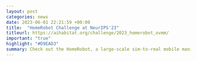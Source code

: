 ```yaml
---
layout: post
categories: news
date: 2023-06-01 22:21:59 +00:00
title:  "HomeRobot Challenge at NeurIPS'23"
titleurl: https://aihabitat.org/challenge/2023_homerobot_ovmm/
important: "true"
highlight: "#D9EAD3"
summary: Check out the HomeRobot, a large-scale sim-to-real mobile manipulation challenge at <a href="https://twitter.com/NeurIPSConf?ref_src=twsrc%5Etfw">@NeurIPSConf</a> 2023! More details about the challenge <a href="https://twitter.com/viddivj/status/1671577895360425984?ref_src=twsrc%5Etfw">here</a>. You can submit to EvalAI <a href="https://eval.ai/web/challenges/challenge-page/2100/overview">here</a>. Our <a href="https://openreview.net/forum?id=b-cto-fetlz">paper</a> (accepted at CoRL 2023) shows RL and heuristic policies for sim to real transfer and identifies the challenges in the domain. <blockquote class="twitter-tweet" data-theme="light"><p lang="en" dir="ltr">Check out Home Robot Challenge <a href="https://twitter.com/NeurIPSConf?ref_src=twsrc%5Etfw">@NeurIPSConf</a> 2023! Let’s build robot policies for rearranging homes :) <a href="https://t.co/TA6WwceyQc">https://t.co/TA6WwceyQc</a></p>&mdash; Vidhi Jain (@viddivj) <a href="https://twitter.com/viddivj/status/1671577895360425984?ref_src=twsrc%5Etfw">June 21, 2023</a></blockquote> <script async src="https://platform.twitter.com/widgets.js" charset="utf-8"></script>
---
```

